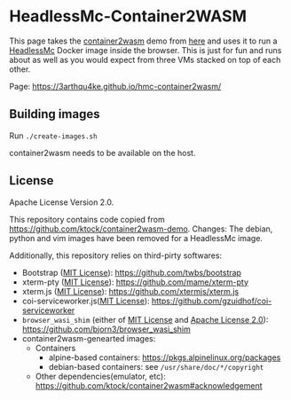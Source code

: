 # HeadlessMc-Container2WASM

This page takes the [container2wasm](https://github.com/ktock/container2wasm) demo
from [here](https://github.com/ktock/container2wasm-demo) and uses it to run a
[HeadlessMc](https://github.com/3arthqu4ke/headlessmc) Docker image inside the browser.
This is just for fun and runs about as well as you would
expect from three VMs stacked on top of each other.

Page: https://3arthqu4ke.github.io/hmc-container2wasm/

## Building images

Run `./create-images.sh`

container2wasm needs to be available on the host.

## License

Apache License Version 2.0.

This repository contains code copied from https://github.com/ktock/container2wasm-demo.
Changes: The debian, python and vim images have been removed for a HeadlessMc image.

Additionally, this repository relies on third-pirty softwares:

- Bootstrap ([MIT License](https://github.com/twbs/bootstrap/blob/main/LICENSE)): https://github.com/twbs/bootstrap
- xterm-pty ([MIT License](https://github.com/mame/xterm-pty/blob/main/LICENSE.txt)): https://github.com/mame/xterm-pty
- xterm.js ([MIT License](https://github.com/xtermjs/xterm.js/blob/master/LICENSE)): https://github.com/xtermjs/xterm.js
- coi-serviceworker.js([MIT License](https://github.com/gzuidhof/coi-serviceworker/blob/master/LICENSE)): https://github.com/gzuidhof/coi-serviceworker
- `browser_wasi_shim` (either of [MIT License](https://github.com/bjorn3/browser_wasi_shim/blob/main/LICENSE-MIT) and [Apache License 2.0](https://github.com/bjorn3/browser_wasi_shim/blob/main/LICENSE-APACHE)): https://github.com/bjorn3/browser_wasi_shim
- container2wasm-genearted images:
  - Containers
    - alpine-based containers: https://pkgs.alpinelinux.org/packages
    - debian-based containers: see `/usr/share/doc/*/copyright`
  - Other dependencies(emulator, etc): https://github.com/ktock/container2wasm#acknowledgement
